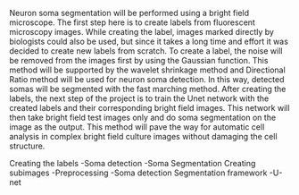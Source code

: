 Neuron soma segmentation will be performed using a bright field microscope. The first step here is to create labels from fluorescent microscopy images. While creating the label, images marked directly by biologists could also be used, but since it takes a long time and effort it was decided to create new labels from scratch. 
To create a label, the noise will be removed from the images first by using the Gaussian function. This method will be supported by the wavelet shrinkage method and Directional Ratio method will be used for neuron soma detection. In this way, detected somas will be segmented with the fast marching method. After creating the labels,
the next step of the project is to train the Unet network with the created labels and their corresponding bright field images. This network will then take bright field test images only and do soma segmentation on the image as the output. This method will pave the way for automatic cell analysis in complex bright field culture images
without damaging the cell structure.

Creating the labels
-Soma detection
-Soma Segmentation
Creating subimages
-Preprocessing
-Soma detection
Segmentation framework
-U-net



